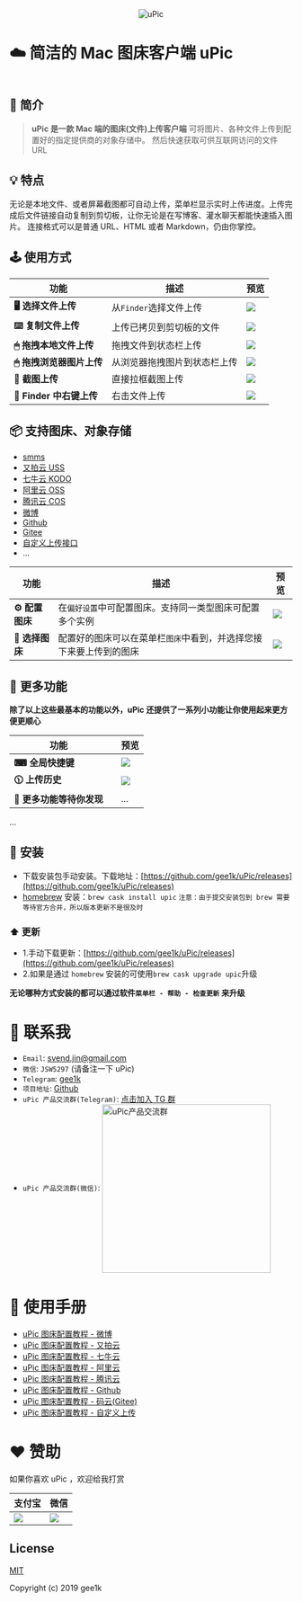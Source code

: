 <div align="center">
  <img src="./screenshot/logo.png" alt="uPic">
</div>

# ☁️ 简洁的 Mac 图床客户端 uPic

<div style="display: flex;justify-content: center;" align="center">
   <a href="https://github.com/gee1k/uPic/stargazers">
    <img src="https://img.shields.io/github/stars/gee1k/uPic.svg?style=popout-square" alt="">
  </a> <a href="https://github.com/gee1k/uPic/releases" style="margin: 0 5px;">
    <img src="https://img.shields.io/github/downloads/gee1k/uPic/total.svg?style=popout-square" alt="">
  </a> <a href="https://github.com/gee1k/uPic/releases/latest">
    <img src="https://img.shields.io/github/release/gee1k/uPic.svg?style=popout-square" alt="">
  </a>
</div>


## 📑 简介

> **uPic 是一款 Mac 端的图床(文件)上传客户端**
> 可将图片、各种文件上传到配置好的指定提供商的对象存储中。
> 然后快速获取可供互联网访问的文件 URL

## 💡 特点

无论是本地文件、或者屏幕截图都可自动上传，菜单栏显示实时上传进度。上传完成后文件链接自动复制到剪切板，让你无论是在写博客、灌水聊天都能快速插入图片。
连接格式可以是普通 URL、HTML 或者 Markdown，仍由你掌控。

## 🕹 使用方式

| 功能 | 描述 | 预览 |
| --- | --- | --- |
| **🖥 选择文件上传** | 从`Finder`选择文件上传 | ![](./screenshot/selectFile.gif) |
| **⌨️ 复制文件上传** | 上传已拷贝到剪切板的文件 | ![](./screenshot/paste.gif) |
| **🖱 拖拽本地文件上传** | 拖拽文件到状态栏上传 | ![](./screenshot/drag-finder.gif) |
| **🖱 拖拽浏览器图片上传** | 从浏览器拖拽图片到状态栏上传 | ![](./screenshot/drag-browser.gif) |
| **📸 截图上传** | 直接拉框截图上传 | ![](./screenshot/screenshot.gif) |
| **📂 Finder 中右键上传** | 右击文件上传 | ![](./screenshot/finder-contextmenu.gif) |


## 📦 支持图床、对象存储

- [smms](https://sm.ms/)
- [又拍云 USS](https://www.upyun.com/products/file-storage)
- [七牛云 KODO](https://www.qiniu.com/products/kodo)
- [阿里云 OSS](https://www.aliyun.com/product/oss/)
- [腾讯云 COS](https://cloud.tencent.com/product/cos)
- [微博](https://weibo.com/)
- [Github](https://github.com/settings/tokens)
- [Gitee](https://gitee.com/profile/personal_access_tokens)
- [自定义上传接口](https://blog.svend.cc/upic/tutorials/custom)
- ...

| 功能 | 描述 | 预览 |
| --- | --- | --- |
| **⚙️ 配置图床** | 在`偏好设置`中可配置图床。支持同一类型图床可配置多个实例 | ![](./screenshot/hosts.png) |
| **🔦 选择图床** | 配置好的图床可以在菜单栏`图床`中看到，并选择您接下来要上传到的图床 | ![](./screenshot/default-host.png) |

## 🧰 更多功能

**除了以上这些最基本的功能以外，uPic 还提供了一系列小功能让你使用起来更方便更顺心**

| 功能 |  | 预览 |
| --- | --- | --- |
| **⌨︎ 全局快捷键** | | ![](./screenshot/shortcuts.png) |
| **🕦 上传历史** | | ![](./screenshot/history.png) |
| **📢 更多功能等待你发现** | | ... |
...



## 🚀 安装

- 下载安装包手动安装。下载地址：[https://github.com/gee1k/uPic/releases](https://github.com/gee1k/uPic/releases)
- [homebrew](https://brew.sh/) 安装：`brew cask install upic`   `注意：由于提交安装包到 brew 需要等待官方合并，所以版本更新不是很及时`

### ⬆️ 更新

- 1.手动下载更新：[https://github.com/gee1k/uPic/releases](https://github.com/gee1k/uPic/releases)
- 2.如果是通过 `homebrew` 安装的可使用`brew cask upgrade upic`升级

**无论哪种方式安装的都可以通过软件`菜单栏 - 帮助 - 检查更新` 来升级**

# 💌 联系我

- `Email`: svend.jin@gmail.com
- `微信`: `JSW5297` (请备注一下 uPic)
- `Telegram`: [gee1k](https://t.me/gee1k)
- `项目地址`: [Github](https://github.com/gee1k/uPic)
- `uPic 产品交流群(Telegram)`:  [点击加入 TG 群](https://t.me/upic_host)
- `uPic 产品交流群(微信)`: 
	<img src="https://raw.githubusercontent.com/gee1k/oss/master/personal/uPic-wechat.JPG" alt="uPic产品交流群"  height="300" align="center">

# 📝 使用手册

- [uPic 图床配置教程 - 微博](https://blog.svend.cc/upic/tutorials/weibo)
- [uPic 图床配置教程 - 又拍云](https://blog.svend.cc/upic/tutorials/upyun_uss)
- [uPic 图床配置教程 - 七牛云](https://blog.svend.cc/upic/tutorials/qiniu_kodo)
- [uPic 图床配置教程 - 阿里云](https://blog.svend.cc/upic/tutorials/aliyun_oss)
- [uPic 图床配置教程 - 腾讯云](https://blog.svend.cc/upic/tutorials/tencent_cos)
- [uPic 图床配置教程 - Github](https://blog.svend.cc/upic/tutorials/github)
- [uPic 图床配置教程 - 码云(Gitee)](https://blog.svend.cc/upic/tutorials/gitee)
- [uPic 图床配置教程 - 自定义上传](https://blog.svend.cc/upic/tutorials/custom)


# ❤️ 赞助

如果你喜欢 uPic ，欢迎给我打赏

| **支付宝** | **微信** |
| --- | --- |
| ![](./screenshot/qrcode/alipay-mini.jpeg) | ![](./screenshot/qrcode/wechat-zs.JPG) |


## License

[MIT](http://opensource.org/licenses/MIT)

Copyright (c) 2019 gee1k

